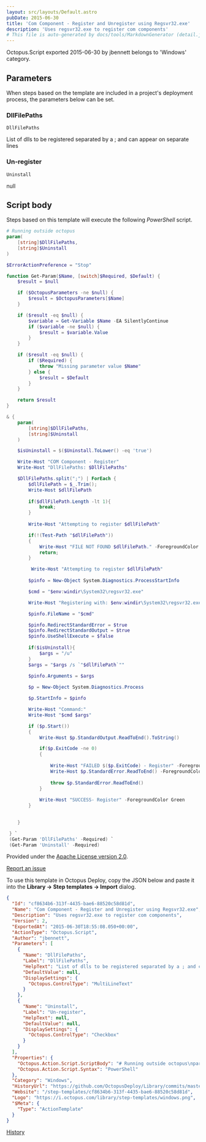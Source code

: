 ```yaml
---
layout: src/layouts/Default.astro
pubDate: 2015-06-30
title: 'Com Component - Register and Unregister using Regsvr32.exe'
description: 'Uses regsvr32.exe to register com components'
# This file is auto-generated by docs/tools/MarkdownGenerator (detail.js)
---
```


Octopus.Script exported 2015-06-30 by jbennett belongs to 'Windows' category.

## Parameters

When steps based on the template are included in a project's deployment process, the parameters below can be set.


<div class="param">

### DllFilePaths

`DllFilePaths`

List of dlls to be registered separated by a ; and can appear on separate lines

</div>
        
<div class="param">

### Un-register

`Uninstall`

null

</div>
        

## Script body

Steps based on this template will execute the following *PowerShell* script.

```PowerShell
# Running outside octopus
param(
    [string]$DllFilePaths,
    [string]$Uninstall
)

$ErrorActionPreference = "Stop" 

function Get-Param($Name, [switch]$Required, $Default) {
    $result = $null

    if ($OctopusParameters -ne $null) {
        $result = $OctopusParameters[$Name]
    }

    if ($result -eq $null) {
        $variable = Get-Variable $Name -EA SilentlyContinue   
        if ($variable -ne $null) {
            $result = $variable.Value
        }
    }

    if ($result -eq $null) {
        if ($Required) {
            throw "Missing parameter value $Name"
        } else {
            $result = $Default
        }
    }

    return $result
}

& {
    param(
        [string]$DllFilePaths,
        [string]$Uninstall
    ) 

    $isUninstall = $($Uninstall.ToLower() -eq 'true')

    Write-Host "COM Component - Register"
    Write-Host "DllFilePaths: $DllFilePaths"

    $DllFilePaths.split(";") | ForEach {
        $dllFilePath = $_.Trim();
        Write-Host $dllFilePath
        
        if($dllFilePath.Length -lt 1){
            break;
        }
        
        Write-Host "Attempting to register $dllFilePath"

        if(!(Test-Path "$dllFilePath"))
        {
            Write-Host "FILE NOT FOUND $dllFilePath." -ForegroundColor Yellow;
            return;
        }

         Write-Host "Attempting to register $dllFilePath"
    
        $pinfo = New-Object System.Diagnostics.ProcessStartInfo

        $cmd = "$env:windir\System32\regsvr32.exe"

        Write-Host "Registering with: $env:windir\System32\regsvr32.exe"

        $pinfo.FileName = "$cmd"

        $pinfo.RedirectStandardError = $true
        $pinfo.RedirectStandardOutput = $true
        $pinfo.UseShellExecute = $false
        
        if($isUninstall){
            $args = "/u"
        }
        $args = "$args /s `"$dllFilePath`""

        $pinfo.Arguments = $args
        
        $p = New-Object System.Diagnostics.Process

        $p.StartInfo = $pinfo

        Write-Host "Command:"
        Write-Host "$cmd $args"

        if ($p.Start())
        {
            Write-Host $p.StandardOutput.ReadToEnd().ToString()

            if($p.ExitCode -ne 0)
            {
                
                Write-Host "FAILED $($p.ExitCode) - Register" -ForegroundColor Red 
                Write-Host $p.StandardError.ReadToEnd() -ForegroundColor Red
                                
                throw $p.StandardError.ReadToEnd()
            }
            
            Write-Host "SUCCESS- Register" -ForegroundColor Green 
        }

       
    }

 } `
 (Get-Param 'DllFilePaths' -Required) `
 (Get-Param 'Uninstall' -Required)
```

Provided under the [Apache License version 2.0](https://github.com/OctopusDeploy/Library/blob/master/LICENSE.txt).

[Report an issue](https://github.com/OctopusDeploy/Library/issues/new?assignees=&labels=&projects=&template=bug-report.yml&title=Issue%20with%20Com%20Component%20-%20Register%20and%20Unregister%20using%20Regsvr32.exe&step-template=Com%20Component%20-%20Register%20and%20Unregister%20using%20Regsvr32.exe)

<div class="get-json">

To use this template in Octopus Deploy, copy the JSON below and paste it into the **Library → Step templates → Import** dialog.

```json
{
  "Id": "cf8634b6-313f-4435-bae6-88520c58d81d",
  "Name": "Com Component - Register and Unregister using Regsvr32.exe",
  "Description": "Uses regsvr32.exe to register com components",
  "Version": 2,
  "ExportedAt": "2015-06-30T18:55:08.050+00:00",
  "ActionType": "Octopus.Script",
  "Author": "jbennett",
  "Parameters": [
    {
      "Name": "DllFilePaths",
      "Label": "DllFilePaths",
      "HelpText": "List of dlls to be registered separated by a ; and can appear on separate lines",
      "DefaultValue": null,
      "DisplaySettings": {
        "Octopus.ControlType": "MultiLineText"
      }
    },
    {
      "Name": "Uninstall",
      "Label": "Un-register",
      "HelpText": null,
      "DefaultValue": null,
      "DisplaySettings": {
        "Octopus.ControlType": "Checkbox"
      }
    }
  ],
  "Properties": {
    "Octopus.Action.Script.ScriptBody": "# Running outside octopus\nparam(\n    [string]$DllFilePaths,\n    [string]$Uninstall\n)\n\n$ErrorActionPreference = \"Stop\" \n\nfunction Get-Param($Name, [switch]$Required, $Default) {\n    $result = $null\n\n    if ($OctopusParameters -ne $null) {\n        $result = $OctopusParameters[$Name]\n    }\n\n    if ($result -eq $null) {\n        $variable = Get-Variable $Name -EA SilentlyContinue   \n        if ($variable -ne $null) {\n            $result = $variable.Value\n        }\n    }\n\n    if ($result -eq $null) {\n        if ($Required) {\n            throw \"Missing parameter value $Name\"\n        } else {\n            $result = $Default\n        }\n    }\n\n    return $result\n}\n\n& {\n    param(\n        [string]$DllFilePaths,\n        [string]$Uninstall\n    ) \n\n    $isUninstall = $($Uninstall.ToLower() -eq 'true')\n\n    Write-Host \"COM Component - Register\"\n    Write-Host \"DllFilePaths: $DllFilePaths\"\n\n    $DllFilePaths.split(\";\") | ForEach {\n        $dllFilePath = $_.Trim();\n        Write-Host $dllFilePath\n        \n        if($dllFilePath.Length -lt 1){\n            break;\n        }\n        \n        Write-Host \"Attempting to register $dllFilePath\"\n\n        if(!(Test-Path \"$dllFilePath\"))\n        {\n            Write-Host \"FILE NOT FOUND $dllFilePath.\" -ForegroundColor Yellow;\n            return;\n        }\n\n         Write-Host \"Attempting to register $dllFilePath\"\n    \n        $pinfo = New-Object System.Diagnostics.ProcessStartInfo\n\n        $cmd = \"$env:windir\\System32\\regsvr32.exe\"\n\n        Write-Host \"Registering with: $env:windir\\System32\\regsvr32.exe\"\n\n        $pinfo.FileName = \"$cmd\"\n\n        $pinfo.RedirectStandardError = $true\n        $pinfo.RedirectStandardOutput = $true\n        $pinfo.UseShellExecute = $false\n        \n        if($isUninstall){\n            $args = \"/u\"\n        }\n        $args = \"$args /s `\"$dllFilePath`\"\"\n\n        $pinfo.Arguments = $args\n        \n        $p = New-Object System.Diagnostics.Process\n\n        $p.StartInfo = $pinfo\n\n        Write-Host \"Command:\"\n        Write-Host \"$cmd $args\"\n\n        if ($p.Start())\n        {\n            Write-Host $p.StandardOutput.ReadToEnd().ToString()\n\n            if($p.ExitCode -ne 0)\n            {\n                \n                Write-Host \"FAILED $($p.ExitCode) - Register\" -ForegroundColor Red \n                Write-Host $p.StandardError.ReadToEnd() -ForegroundColor Red\n                                \n                throw $p.StandardError.ReadToEnd()\n            }\n            \n            Write-Host \"SUCCESS- Register\" -ForegroundColor Green \n        }\n\n       \n    }\n\n } `\n (Get-Param 'DllFilePaths' -Required) `\n (Get-Param 'Uninstall' -Required)",
    "Octopus.Action.Script.Syntax": "PowerShell"
  },
  "Category": "Windows",
  "HistoryUrl": "https://github.com/OctopusDeploy/Library/commits/master/step-templates//opt/buildagent/work/75443764cd38076d/step-templates/com-component-register-unregister.json",
  "Website": "/step-templates/cf8634b6-313f-4435-bae6-88520c58d81d",
  "Logo": "https://i.octopus.com/library/step-templates/windows.png",
  "$Meta": {
    "Type": "ActionTemplate"
  }
}
```

[History](https://github.com/OctopusDeploy/Library/commits/master/step-templates/https://github.com/OctopusDeploy/Library/commits/master/step-templates//opt/buildagent/work/75443764cd38076d/step-templates/com-component-register-unregister.json)

</div>
